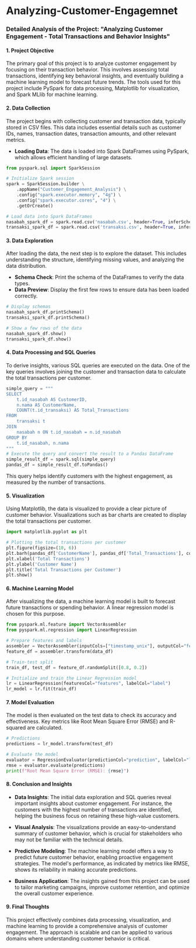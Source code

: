 # Analyzing-Customer-Engagemnet


### Detailed Analysis of the Project: "Analyzing Customer Engagement - Total Transactions and Behavior Insights"

#### 1. **Project Objective**
The primary goal of this project is to analyze customer engagement by focusing on their transaction behavior. This involves assessing total transactions, identifying key behavioral insights, and eventually building a machine learning model to forecast future trends. The tools used for this project include PySpark for data processing, Matplotlib for visualization, and Spark MLlib for machine learning.

#### 2. **Data Collection**
The project begins with collecting customer and transaction data, typically stored in CSV files. This data includes essential details such as customer IDs, names, transaction dates, transaction amounts, and other relevant metrics.

- **Loading Data**: The data is loaded into Spark DataFrames using PySpark, which allows efficient handling of large datasets.

```python
from pyspark.sql import SparkSession

# Initialize Spark session
spark = SparkSession.builder \
    .appName("Customer_Engagement_Analysis") \
    .config("spark.executor.memory", "4g") \
    .config("spark.executor.cores", "4") \
    .getOrCreate()

# Load data into Spark DataFrames
nasabah_spark_df = spark.read.csv('nasabah.csv', header=True, inferSchema=True)
transaksi_spark_df = spark.read.csv('transaksi.csv', header=True, inferSchema=True)
```

#### 3. **Data Exploration**
After loading the data, the next step is to explore the dataset. This includes understanding the structure, identifying missing values, and analyzing the data distribution.

- **Schema Check**: Print the schema of the DataFrames to verify the data types.
- **Data Preview**: Display the first few rows to ensure data has been loaded correctly.

```python
# Display schemas
nasabah_spark_df.printSchema()
transaksi_spark_df.printSchema()

# Show a few rows of the data
nasabah_spark_df.show()
transaksi_spark_df.show()
```

#### 4. **Data Processing and SQL Queries**
To derive insights, various SQL queries are executed on the data. One of the key queries involves joining the customer and transaction data to calculate the total transactions per customer.

```python
simple_query = """
SELECT
    t.id_nasabah AS CustomerID,
    n.nama AS CustomerName,
    COUNT(t.id_transaksi) AS Total_Transactions
FROM
    transaksi t
JOIN
    nasabah n ON t.id_nasabah = n.id_nasabah
GROUP BY
    t.id_nasabah, n.nama
"""
# Execute the query and convert the result to a Pandas DataFrame
simple_result_df = spark.sql(simple_query)
pandas_df = simple_result_df.toPandas()
```

This query helps identify customers with the highest engagement, as measured by the number of transactions.

#### 5. **Visualization**
Using Matplotlib, the data is visualized to provide a clear picture of customer behavior. Visualizations such as bar charts are created to display the total transactions per customer.

```python
import matplotlib.pyplot as plt

# Plotting the total transactions per customer
plt.figure(figsize=(10, 6))
plt.barh(pandas_df['CustomerName'], pandas_df['Total_Transactions'], color='skyblue')
plt.xlabel('Total Transactions')
plt.ylabel('Customer Name')
plt.title('Total Transactions per Customer')
plt.show()
```

#### 6. **Machine Learning Model**
After visualizing the data, a machine learning model is built to forecast future transactions or spending behavior. A linear regression model is chosen for this purpose.

```python
from pyspark.ml.feature import VectorAssembler
from pyspark.ml.regression import LinearRegression

# Prepare features and labels
assembler = VectorAssembler(inputCols=["timestamp_unix"], outputCol="features")
feature_df = assembler.transform(data_df)

# Train-test split
train_df, test_df = feature_df.randomSplit([0.8, 0.2])

# Initialize and train the Linear Regression model
lr = LinearRegression(featuresCol="features", labelCol="label")
lr_model = lr.fit(train_df)
```

#### 7. **Model Evaluation**
The model is then evaluated on the test data to check its accuracy and effectiveness. Key metrics like Root Mean Square Error (RMSE) and R-squared are calculated.

```python
# Predictions
predictions = lr_model.transform(test_df)

# Evaluate the model
evaluator = RegressionEvaluator(predictionCol="prediction", labelCol="label", metricName="rmse")
rmse = evaluator.evaluate(predictions)
print(f"Root Mean Square Error (RMSE): {rmse}")
```

#### 8. **Conclusion and Insights**
- **Data Insights**: The initial data exploration and SQL queries reveal important insights about customer engagement. For instance, the customers with the highest number of transactions are identified, helping the business focus on retaining these high-value customers.
  
- **Visual Analysis**: The visualizations provide an easy-to-understand summary of customer behavior, which is crucial for stakeholders who may not be familiar with the technical details.
  
- **Predictive Modeling**: The machine learning model offers a way to predict future customer behavior, enabling proactive engagement strategies. The model's performance, as indicated by metrics like RMSE, shows its reliability in making accurate predictions.

- **Business Application**: The insights gained from this project can be used to tailor marketing campaigns, improve customer retention, and optimize the overall customer experience.

#### 9. **Final Thoughts**
This project effectively combines data processing, visualization, and machine learning to provide a comprehensive analysis of customer engagement. The approach is scalable and can be applied to various domains where understanding customer behavior is critical.
